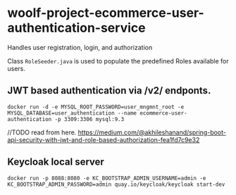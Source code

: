 # woolf-project-ecommerce-user-authentication-service
Handles user registration, login, and authorization

Class `RoleSeeder.java` is used to populate the predefined Roles available for users. 

## JWT based authentication via /v2/ endponts.

`docker run -d -e MYSQL_ROOT_PASSWORD=user_mngmnt_root -e MYSQL_DATABASE=user_authentication --name ecommerce-user-authentication -p 3309:3306 mysql:9.3`

//TODO read from here.
https://medium.com/@akhileshanand/spring-boot-api-security-with-jwt-and-role-based-authorization-fea1fd7c9e32


## Keycloak local server  
`docker run -p 8088:8080 -e KC_BOOTSTRAP_ADMIN_USERNAME=admin -e KC_BOOTSTRAP_ADMIN_PASSWORD=admin quay.io/keycloak/keycloak start-dev` 